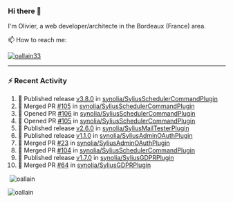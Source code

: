 ### Hi there 👋

I'm Olivier, a web developer/architecte in the Bordeaux (France) area.

📫 How to reach me:

<p> <a href="https://twitter.com/oallain33" target="blank"><img src="https://img.shields.io/twitter/follow/oallain33?logo=twitter&style=for-the-badge" alt="oallain33" /></a> </p>

---

### :zap: Recent Activity

<!--START_SECTION:activity-->
1. 🚀 Published release [v3.8.0](https://github.com/synolia/SyliusSchedulerCommandPlugin/releases/tag/v3.8.0) in [synolia/SyliusSchedulerCommandPlugin](https://github.com/synolia/SyliusSchedulerCommandPlugin)
2. 🎉 Merged PR [#105](https://github.com/synolia/SyliusSchedulerCommandPlugin/pull/105) in [synolia/SyliusSchedulerCommandPlugin](https://github.com/synolia/SyliusSchedulerCommandPlugin)
3. 💪 Opened PR [#106](https://github.com/synolia/SyliusSchedulerCommandPlugin/pull/106) in [synolia/SyliusSchedulerCommandPlugin](https://github.com/synolia/SyliusSchedulerCommandPlugin)
4. 💪 Opened PR [#105](https://github.com/synolia/SyliusSchedulerCommandPlugin/pull/105) in [synolia/SyliusSchedulerCommandPlugin](https://github.com/synolia/SyliusSchedulerCommandPlugin)
5. 🚀 Published release [v2.6.0](https://github.com/synolia/SyliusMailTesterPlugin/releases/tag/v2.6.0) in [synolia/SyliusMailTesterPlugin](https://github.com/synolia/SyliusMailTesterPlugin)
6. 🚀 Published release [v1.1.0](https://github.com/synolia/SyliusAdminOAuthPlugin/releases/tag/v1.1.0) in [synolia/SyliusAdminOAuthPlugin](https://github.com/synolia/SyliusAdminOAuthPlugin)
7. 🎉 Merged PR [#23](https://github.com/synolia/SyliusAdminOAuthPlugin/pull/23) in [synolia/SyliusAdminOAuthPlugin](https://github.com/synolia/SyliusAdminOAuthPlugin)
8. 🎉 Merged PR [#104](https://github.com/synolia/SyliusSchedulerCommandPlugin/pull/104) in [synolia/SyliusSchedulerCommandPlugin](https://github.com/synolia/SyliusSchedulerCommandPlugin)
9. 🚀 Published release [v1.7.0](https://github.com/synolia/SyliusGDPRPlugin/releases/tag/v1.7.0) in [synolia/SyliusGDPRPlugin](https://github.com/synolia/SyliusGDPRPlugin)
10. 🎉 Merged PR [#64](https://github.com/synolia/SyliusGDPRPlugin/pull/64) in [synolia/SyliusGDPRPlugin](https://github.com/synolia/SyliusGDPRPlugin)
<!--END_SECTION:activity-->

<p>&nbsp;<img align="center" src="https://github-readme-stats.vercel.app/api?username=oallain&show_icons=true&locale=en" alt="oallain" /></p>

<p><img align="center" src="https://github-readme-streak-stats.herokuapp.com/?user=oallain&" alt="oallain" /></p>

